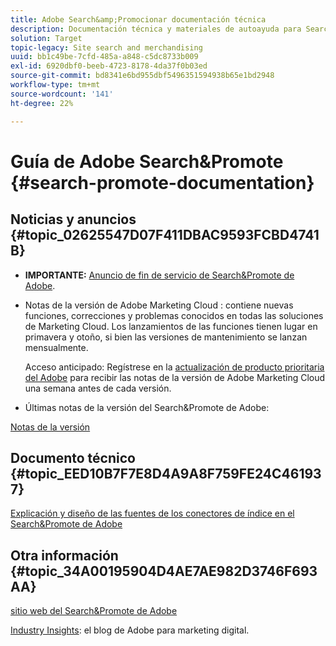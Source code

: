 ```yaml
---
title: Adobe Search&amp;Promocionar documentación técnica
description: Documentación técnica y materiales de autoayuda para Search&amp de Adobe;amp;Promote
solution: Target
topic-legacy: Site search and merchandising
uuid: bb1c49be-7cfd-485a-a848-c5dc8733b009
exl-id: 6920dbf0-beeb-4723-8178-4da37f0b03ed
source-git-commit: bd8341e6bd955dbf5496351594938b65e1bd2948
workflow-type: tm+mt
source-wordcount: '141'
ht-degree: 22%

---
```


# Guía de Adobe Search&amp;Promote {#search-promote-documentation}

## Noticias y anuncios {#topic_02625547D07F411DBAC9593FCBD4741B}

* **IMPORTANTE:** [Anuncio de fin de servicio de Search&amp;Promote de Adobe](/help/sp-eol.md).

* Notas de la versión de Adobe Marketing Cloud : contiene nuevas funciones, correcciones y problemas conocidos en todas las soluciones de Marketing Cloud. Los lanzamientos de las funciones tienen lugar en primavera y otoño, si bien las versiones de mantenimiento se lanzan mensualmente.

   Acceso anticipado: Regístrese en la [actualización de producto prioritaria del Adobe](https://campaign.adobe.com/webApp/adbePriorityProductSubscribe) para recibir las notas de la versión de Adobe Marketing Cloud una semana antes de cada versión.

* Últimas notas de la versión del Search&amp;Promote de Adobe:

[Notas de la versión](/help/c-searchpromote-release-notes/c-rn-02-13-18-version-1811.md)

## Documento técnico {#topic_EED10B7F7E8D4A9A8F759FE24C461937}

[Explicación y diseño de las fuentes de los conectores de índice en el Search&amp;Promote de Adobe](https://marketing.adobe.com/resources/help/en_US/snp/index_connector_feeds.pdf)

## Otra información {#topic_34A00195904D4AE7AE982D3746F693AA}

[sitio web del Search&amp;Promote de Adobe](https://www.adobe.com/solutions/testing-targeting/search-driven-merchandising.html)

[Industry Insights](https://blog.adobe.com/en/topics/digital-transformation.html): el blog de Adobe para marketing digital.
